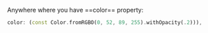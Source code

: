 
Anywhere where you have ==color== property:
```dart
color: (const Color.fromRGBO(0, 52, 89, 255).withOpacity(.2))),
```
